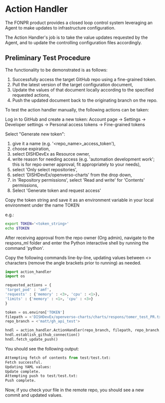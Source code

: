 # Action Handler
The FONPR product provides a closed loop control system leveraging an Agent to make updates to infrastructure configuration.

The Action Handler's job is to take the value updates requested by the Agent, and to update the controlling configuration files accordingly.


## Preliminary Test Procedure
The functionality to be demonstrated is as follows:
1. Successfully access the target GitHub repo using a fine-grained token.
2. Pull the latest version of the target configuration document,
3. Update the values of that document locally according to the specified requested actions,
4. Push the updated document back to the originating branch on the repo.

To test the action handler manually, the following actions can be taken:

Log in to GitHub and create a new token:
Account page → Settings → Developer settings → Personal access tokens → Fine-grained tokens

Select "Generate new token": 
1. give it a name (e.g. '<repo_name>_access_token'), 
2. choose expiration, 
3. select DISHDevEx as Resource owner, 
4. write reason for needing access (e.g. 'automation development work'; this is for repo owner approval, fit appropriately to your needs),
5. select 'Only select repositories',
6. select 'DISHDevEx/openverso-charts' from the drop down,
7. in 'Repository permissions', select 'Read and write' for 'Contents' permissions,
8. Select 'Generate token and request access'

Copy the token string and save it as an environment variable in your local environment under the name TOKEN

e.g.:
```bash
export TOKEN='<token_string>'
echo $TOKEN
```
After receiving approval from the repo owner (Org admin), navigate to the respons_ml folder and enter the Python interactive shell by running the command 'python'.

Copy the following commands line-by-line, updating values between <> characters (remove the angle brackets prior to running) as needed.


```Python
import action_handler
import os

requested_actions = {
'target_pod' : 'amf',
'requests' : {'memory' : <3>, 'cpu' : <1>},
'limits' : {'memory' : <1>, 'cpu' : <3>}
}

token = os.environ['TOKEN']
filepath = <'DISHDevEx/openverso-charts/charts/respons/tomer_test_PR.txt'>
repo_branch = <'matt/gh_api_test'>

hndl = action_handler.ActionHandler(repo_branch, filepath, repo_branch, requested_actions)
hndl.establish_github_connection()
hndl.fetch_update_push()
```

You should see the following output:
```Python
Attempting fetch of contents from test/test.txt:
Fetch successful.
Updating YAML values:
Update complete.
Attempting push to test/test.txt:
Push complete.
```

Now, if you check your file in the remote repo, you should see a new commit and updated values.